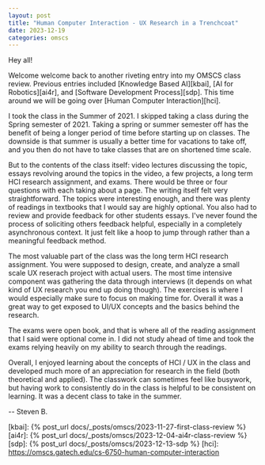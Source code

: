 ```yaml
---
layout: post
title: "Human Computer Interaction - UX Research in a Trenchcoat"
date: 2023-12-19
categories: omscs
---
```


Hey all!

Welcome welcome back to another riveting entry into my OMSCS class review. Previous entries included [Knowledge Based AI][kbai], [AI for Robotics][ai4r], and [Software Development Process][sdp]. This time around we will be going over [Human Computer Interaction][hci].

I took the class in the Summer of 2021. I skipped taking a class during the Spring semester of 2021. Taking a spring or summer semester off has the benefit of being a longer period of time before starting up on classes. The downside is that summer is usually a better time for vacations to take off, and you then do not have to take classes that are on shortened time scale.

But to the contents of the class itself: video lectures discussing the topic, essays revolving around the topics in the video, a few projects, a long term HCI research assignment, and exams. There would be three or four questions with each taking about a page. The writing itself felt very straightforward. The topics were interesting enough, and there was plenty of readings in textbooks that I would say are highly optional. You also had to review and provide feedback for other students essays. I've never found the process of soliciting others feedback helpful, especially in a completely asynchronous context. It just felt like a hoop to jump through rather than a meaningful feedback method.

The most valuable part of the class was the long term HCI research assignment. You were supposed to design, create, and analyze a small scale UX reserach project with actual users. The most time intensive component was gathering the data through interviews (it depends on what kind of UX research you end up doing though). The exercises is where I would especially make sure to focus on making time for. Overall it was a great way to get exposed to UI/UX concepts and the basics behind the research.

The exams were open book, and that is where all of the reading assignment that I said were optional come in. I did not study ahead of time and took the exams relying heavily on my ability to search through the readings.

Overall, I enjoyed learning about the concepts of HCI / UX in the class and developed much more of an appreciation for research in the field (both theoretical and applied). The classwork can sometimes feel like busywork, but having work to consistently do in the class is helpful to be consistent on learning. It was a decent class to take in the summer.

-- Steven B.

[omscs-info]: https://omscs.gatech.edu/program-information
[kbai]: {% post_url docs/_posts/omscs/2023-11-27-first-class-review %}
[ai4r]: {% post_url docs/_posts/omscs/2023-12-04-ai4r-class-review %}
[sdp]: {% post_url docs/_posts/omscs/2023-12-13-sdp %}
[hci]: https://omscs.gatech.edu/cs-6750-human-computer-interaction